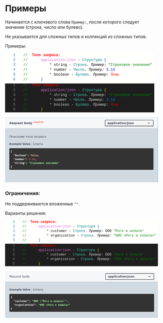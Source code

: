 # Примеры

Начинается с ключевого слова `Пример:`, после которого следует значение (строка, число или булево).

Не указывается для сложных типов и коллекций из сложных типов.

Примеры:

![example_code](../images/example_light.png#gh-light-mode-only) ![example_code](../images/example_dark.png#gh-dark-mode-only)

![example](../images/example.png)


### Ограничения:
Не поддерживаются вложенные `""`. 

Варианты решения:

![example_code](../images/example_quote_light.png#gh-light-mode-only) ![example_code](../images/example_quote_dark.png#gh-dark-mode-only)

![example2](../images/example2.png)